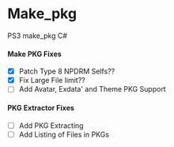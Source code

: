 # Make_pkg
PS3 make_pkg C#

 ####   Make PKG  Fixes 
- [x] Patch Type 8 NPDRM Selfs??
- [x] Fix Large File limit??
- [ ] Add Avatar, Exdata' and Theme PKG Support 

 ####   PKG Extractor Fixes 
- [ ] Add PKG Extracting 
- [ ] Add Listing of Files in PKGs
